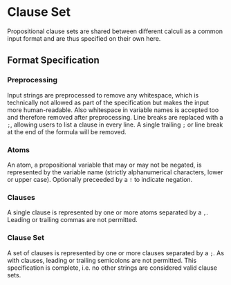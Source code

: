 # Clause Set

Propositional clause sets are shared between different calculi as a common input format
and are thus specified on their own here.

## Format Specification

### Preprocessing

Input strings are preprocessed to remove any whitespace,
which is technically not allowed as part of the specification but makes the input more human-readable.
Also whitespace in variable names is accepted too and therefore removed after preprocessing.
Line breaks are replaced with a `;`, allowing users to list a clause in every line.
A single trailing `;` or line break at the end of the formula will be removed.

### Atoms

An atom, a propositional variable that may or may not be negated,
is represented by the variable name (strictly alphanumerical characters, lower or upper case).
Optionally preceeded by a `!` to indicate negation.

### Clauses

A single clause is represented by one or more atoms separated by a `,`.
Leading or trailing commas are not permitted.

### Clause Set

A set of clauses is represented by one or more clauses separated by a `;`.
As with clauses, leading or trailing semicolons are not permitted.
This specification is complete, i.e. no other strings are considered valid clause sets.
